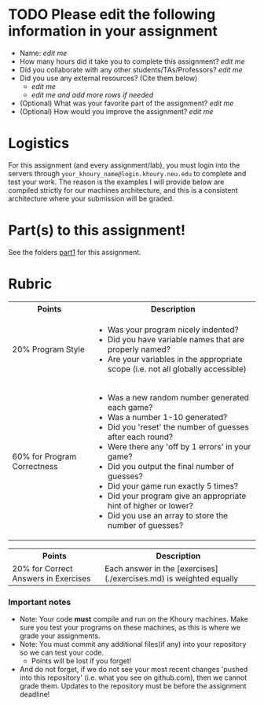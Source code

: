 # TODO Please edit the following information in your assignment

- Name: *edit me*
- How many hours did it take you to complete this assignment? *edit me*
- Did you collaborate with any other students/TAs/Professors? *edit me*
- Did you use any external resources? (Cite them below)
  - *edit me*
  - *edit me and add more rows if needed*
- (Optional) What was your favorite part of the assignment? *edit me*
- (Optional) How would you improve the assignment? *edit me*

# Logistics

For this assignment (and every assignment/lab), you must login into the servers through `your_khoury_name@login.khoury.neu.edu` to complete and test your work. The reason is the examples I will provide below are compiled strictly for our machines architecture, and this is a consistent architecture where your submission will be graded.

# Part(s) to this assignment!

See the folders [part1](./part1/) for this assignment.


# Rubric

 <table>
  <tbody>
    <tr>
      <th>Points</th>
      <th align="center">Description</th>
    </tr>
    <tr>
      <td>20% Program Style</td>
      <td align="left"><ul><li>Was your program nicely indented?</li><li>Did you have variable names that are properly named?</li><li>Are your variables in the appropriate scope (i.e. not all globally accessible)</li></ul></td>
    </tr>
     <tr>
      <td>60% for Program Correctness</td>
       <td align="left"><ul><li>Was a new random number generated each game?</li><li>Was a number 1-10 generated?</li><li>Did you 'reset' the number of guesses after each round?</li><li>Were there any 'off by 1 errors' in your game?</li><li>Did you output the final number of guesses?</li><li>Did your game run exactly 5 times?</li><li>Did your program give an appropriate hint of higher or lower?</li><li>Did you use an array to store the number of guesses?</li></ul></td>
    </tr>
  </tbody>
</table>

 <table>
  <tbody>
    <tr>
      <th>Points</th>
      <th align="center">Description</th>
    </tr>
     <tr>
      <td>20% for Correct Answers in Exercises</td>
      <td align="left">Each answer in the [exercises](./exercises.md) is weighted equally</td>
    </tr>
  </tbody>
</table>


### Important notes

* Note: Your code **must** compile and run on the Khoury machines. Make sure you test your programs on these machines, as this is where we grade your assignments.
* Note: You must commit any additional files(if any) into your repository so we can test your code.
  * Points will be lost if you forget!
* And do not forget, if we do not see your most recent changes 'pushed into this repository' (i.e. what you see on github.com), then we cannot grade them. Updates to the repository must be before the assignment deadline!
